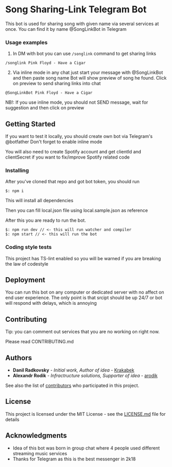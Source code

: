 # Song Sharing-Link Telegram Bot

This bot is used for sharing song with given name via several services at once.
You can find it by name @SongLinkBot in Telegram

### Usage examples
1. In DM with bot you can use `/songlink` command to get sharing links
```
/songlink Pink Floyd - Have a Cigar
```
2. Via inline mode in any chat just start your message with @SongLinkBot and then paste song name
Bot will show preview of song he found. Click on preview to send sharing links into chat
```
@SongLinkBot Pink Floyd - Have a Cigar
```

NB!: If you use inline mode, you should not SEND message, wait for suggestion and then click on preview


## Getting Started

If you want to test it locally, you should create own bot via Telegram's @botfather
Don't forget to enable inline mode

You will also need to create Spotify account and get clientId and clientSecret if
you want to fix/improve Spotify related code

### Installing

After you've cloned that repo and got bot token, you should run

```
$: npm i
```

This will install all dependencies

Then you can fill local.json file using local.sample.json as reference

After this you are ready to run the bot.

```
$: npm run dev // <- this will run watcher and compiler
$: npm start // <- this will run the bot
```

### Coding style tests

This project has TS-lint enabled so you will be warned if you are breaking the law of codestyle

## Deployment

You can run this bot on any computer or dedicated server with no affect on end user experience.
The only point is that srcipt should be up 24/7 or bot will respond with delays, which is annoying

## Contributing

Tip: you can comment out services that you are no working on right now.

Please read CONTRIBUTING.md

## Authors

* **Danil Radkovsky** - *Initial work, Author of idea* - [Krakabek](https://github.com/Krakabek)
* **Alexandr Rodik** - *Infractructure solutions, Supporter of idea* - [arodik](https://github.com/https://github.com/arodik)

See also the list of [contributors](https://github.com/Krakabek/songSearchBot/contributors) who participated in this project.

## License

This project is licensed under the MIT License - see the [LICENSE.md](LICENSE.md) file for details

## Acknowledgments

* Idea of this bot was born in group chat where 4 people used different streaming music services
* Thanks for Telegram as this is the best messenger in 2k18
